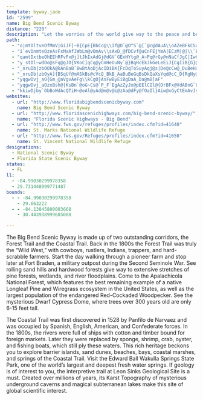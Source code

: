 ```yaml
---
template: byway.jade
id: "2599"
name: Big Bend Scenic Byway
distance: "220"
description: "Let the worries of the world give way to the peace and beauty of horizons of towering pines and blue-green Gulf waters. Travel along hundreds of acres of wet prairie, wet flatwoods, strand swamp, and bottomland forest. The unparalleled beauty of the Bend includes vast seagrass beds, marshes, winding rivers, sugar-sand beaches, deep forests, and crystal-clear springs."
path: 
  - "o|mtDltveOfMmV|GiJF]~B{CpE{BbCc@\\If@O`@O^S`@[`@c@dAuA\\oAZeBFkCSaBaKkg@u@cF_Ce[_HqiAWgGa_@qmFkDw^qHuhAdN}AvCm@`AYdAm@bBaB~PiSx@kBb@sBFmEEuUf@eAvBmBiFByKIIYAMGKuE{DcC_C}A{BcHgNyAeCcDaH}E{LYw@ECC?C?C@iA{EoA_Dgc@wx@cDcJeAqDiBqGiCcJaBcGuAwEoDkM_CmIqAyE}CiLaKc_@y@_CwCaH}Sue@sDsKoAoEcAwEy@cF"
  - "i`evDnmteOzeAsFxMaAfJWbLm@vOmAv\\sAxD_@fDCvf@uCnFEjYmA|ECzM|@|\\`BhYr@ty@n@dERjnAxAfQKpNr@`g@PhCNhHJfjA~@hRH~e@t@ht@`@fn@oD|xAgJhNk@~i@aD`w@{DlJw@xKk@jDi@rCw@dEyB`BkArCcDnCwEpAoDf@{BjI_i@vAgHtTyuArOs`A~C}P~B{IbH{Ldn@qbArW}b@xA{D`BcI\\gGF}COiEe@yEwCuIoPoYgB{DmEaLkDaO}AuNY{G?uNT{VfC_bCRaG`BaIl@kCzCcGdBsCzCeDrRcRdKgJb~@{{@j}@yy@xCaBbGoBxFu@vDEvbAfCtEV`g@zA`}AfE`Pj@lOV"
  - "qamtDxtbeOhEEhRFvFx@j]tJhIxAdGj@dGV`GExHYtg@_A~Pq@rGy@nNaCfJgC|IwC|NcHzEsCvNmLjEgEpLoMvgAwiAhOcJxP{HzCq@rCiAjDaBzDoAc@mBi@sBq@kCoEiOoByIuFqT{EiRaAgD[mAs@qCOm@SiAS_Ae@}BoEyTiAiFeCuM_Qw|@eA}Im@eFiA{J_AcIe@wDo@sFMoAa@oC]sBWqAeAoEoAyE_AwD}He[qByHkLme@}Lke@mDsN"
  - "y_stDl~wdOo@sFq@gJO{VKoC]qCq@yCmHeUuNy`@}BqHcEkJkGeLeEiJ{CgIiB{G}@_Eq@kEWoECgEG}Am@cFa@}AqBgE_QsWeEkH_a@_|@qFgNsC{IkB}Jk@kBwVgl@aByB}AsAwLuGwCmDiBeFuCoKiDwSqAeE{C_HsA{DWeCGcCl@eDR}C?oBWkBqAuDq^wd@qSs[aE}HcBaDmAoBg@}@qL_OkD_H}T{t@kJoVwBcFwGsIqByC_HeOmEqGgKwKoCkEcCsEmBeC{BiBoMaIkCiC}AaDm@eBSmAwBqYiAiF}@cCeI}PsBgFcK{SuDqIgA_DuAaJi@sB{@sBwAeByAmAgDwAyVuI}PuGmBe@oHsCeP{FgNkDgLiD_DcAsA{@iAwAu@gBW{@IkAHmP?sDHuDDuAH{AVuAZoAxAgEr@kBvCeGlBgFx@aFFqBNgN`@ilAKmJq@gEaBoHcBgEwDmHy@qDsA}He@yAy@}BcRuPeGeNiJeNkSsd@y@mA_DmDmBkCa_@_v@}A_CcJyIcVm^eFyIkK{RcK}SmC}HcC_H]o@yKc[yTso@uNgj@{t@arBmg@w|@sCsFiNk^mD{GcIiN{D{OUy@}BsEgAeDs@iDsCoTq@{CaAcCeM}RqB_CiA{@{CsA"
  - "_nruDb|zbOOkA@kAnBaB`BwBtAoDjAcIDiBK{FcDqToSuyAqj@s|De@cCw@_DuBeHaAuC}GmPcBcFcAeD_B_Jg@cDa@gEcDmj@SsGE_BHaE^aHt@gFdAeFdBgFnCuFhI_NpBaEfCyGvB{H`AmE~@iG~NasA|@{D`G{Pr@sCj@aDb@qHAoEUyD_@sCsBsH_C{EiCgDkX}VsFkE}z@iv@yCmBiGmDwHyCsCy@gFgAoDg@yFe@_lAsE_Jw@}e@sBi{@aDaIGcI`@{B^qFtAoFvBaErCcExD{n@dw@qEfF_E|C}DlBwBr@}Dx@}E^qE?uHaA_eAgXeh@iMkN{D}E_AoE_@_DKyTJqJR{LDiBMyEeAeWuK_Ci@m~B|B}lArByBLq[r@aHD}EYiFy@qm@wMaNiCqGaAkBKu[VsBQ}Ae@kCsAa\\oRIQw@i@}CkByLaHOD_sBelAsCuByE_FeEoIy@cCiAuEwKon@o@gF}AoTm@{E{AyG{DoLcBmHsDiRwg@{uCwIyn@gg@{nCaSahAsKel@_B{JqIee@uB{GoCsF}@uAeEsEgDyBqnBc{@oG{C}FsDmFqEmFuFcEeGaEoHkEiLgBeGmVowAeF}Z"
  - "_nruDb|zbOyA]{BSqUf@mASkBs@cVcQ_BkB_AaBuBeGqBsDkQaXsYqd@cC_D{RgNy@[}ECwMbDw~@|ViBZuB?_B[}q@}YcD_A{ReE_NgDwCKiERe{@rLwNxBabAfMuE^{RNwGA}ES~Fj\\NxCUnF{AzF{BlFkBbD{NpSqO`T}@lBs@bDOxBVlNWrAa@fAm@|@[XsDdBwAz@cm@zk@mA|@oDtA}Db@_Xe@qAFyA\\oClA}BzB}InNmArAmDdCuBp@yAXktAvKmCBiAKaCk@}@e@o@a@sB{BcCeD{B{DmAcDyEiTwAaDoAyBgB_CqReTmAeBcDyEeLiSaBgCeDiDyAcAqQoI{AwAaB{Bw@eBiAyD{Buo@FmErI_`AaAvBwCnDsg@xg@wkB`nB{BdDqB`EgBtEwBxHg@xCi@tESxEBtILlDf@pFp@lEx@rDdBfFlB`EbSp^lDfHxAtEv@lEVrEMt_CIzi@@pXLlFz@zHzA~Fh\\~y@nKbWvBpGxAhG`@xCVxDF`FWfGWdCq@zD{B`Ho]`x@mFnKeA`BgDdEyD~D_E|CcEjC{YrKen@vUupAfe@ay@pVw^dLaEr@oJfDoe@lNajCdw@wIxBoH~@sId@{a@l@gUf@wMd@y[dC}P`A{CB{HKqV}AeJYgYhBmWxBeDf@gCp@aCbAyAbAeDtCqBlCaAhBw@vAsClHuAlC}AbBo^|Ym_@~YgCrAkC~@_FdAuG^oO`BsUrEiHjBiFz@gDAgUyCsCIwJ\\_Ff@qDv@iG`C_y@j^qSnI_HdDsLrEaDv@m`@lBkCd@qBr@uC~A}RpNkVzOsG~E}RvM{lAliAaNzMsGxFkClBeDlAiB^eBLcDB{AKsCa@uBq@}CaBgh@ib@{RiNiDmCkS}RcQmKmQ}NmAk@u@MqACui@d@cCGwBY{T_Fu@MaBEcBLcD|@iFfD}@^aBXcB?eFiAii@kNeDyA}AgAsC}CeJ}Mq@s@cSsQ}AcByKgOwAqCk@gB}DkPgAqGa@{Do@aJ_H{xASkB[wAe@uAuA}BiAoAmAy@_R{JqDiCaz@ibAyA{AoCeB}RgKyBy@uXgDy@KyBBwTfCkCCaDg@aCkA{K{GwGgGgBuB}DwFC{FWyFy@}Gk@yCiwAaiGw@cEm@qGGoDBkCvDuv@FsEE{EMuEc@uG}@eHwByKuBiHqDsIqE}HuoDcgFwCsFcC{GiBaIm@eFSwCS}GRwdACoI]sN_@aHm@aIw@gHwBwNuDcQ{HgYs@aFWsEAcG`@uGb@qDvJ{j@b@sEJoGKwEc@cEiDaQ{@mGa@kF_@{HAs{@G}DaDwrAyBqy@]yQeIweD[cRJgFTmCf@sDhAyE~GqPp[{s@vA{ElAsGZqD~FkpADmq@BeAD]BwB?mBCwAGwAO_BQkA@KBg@@KDKLOPMnOUn@K|]?lFDrMKhAQvAe@fAm@zAkAD?pBcBTWj@a@b@_@VOLG`A]b@I|@MXAh@?P?XB~@N`@Hb@Nl@Th@^j@`@r@j@`Ax@DDHBhCzBtAr@~Bl@dBJbt@JBBJ@tJFvB@vK?~@Cd@CfAM|@Ov@UfAe@t@a@|@o@h@e@\\_@`@e@Xa@\\k@T_@Xk@Rg@Pk@Pk@Pu@Jo@Jq@Fy@Fy@BeA?y@?}AA_PC_ACmL?oAAuJ?w@AgDCkJC{CAgMC}TAyJ@}@@]Fm@J_ALu@Ls@Lm@Ro@L_@Zo@BML[bTk[|i@py@dAjB|@rBx@fCzg@jkBx@rBdVjf@xEnJ~CnFnBrB|AjA|UbLfDxBzAjBhAxBfCtGhBvBvrAhiA~qCxhBvC~A`Bp@bEz@fwApOha@bEzE\\jB@xk@uBxp@qBzHMfCQlFuA~GwEzBoD~Tkb@~GaNreBcdD`]{o@rAsD~@aDj@sDt^ykDj@{Et@kEx@_Ct@yAxAaCtB{Bn[mStAaApBmBrAqBpAoCtA}EZyBToL@kCJeMLcPNiRPwTNePNqTN_UNgUFcIJkOTqF\\qB`BgIbPyn@rCqL^qEXaIb@oV\\{IpEim@dBiPrTebB`@_Eb@cKrHgU~EkRfCgIfCeKdK__@zA}Gz@sFh@eGpA_Tx@kFb@mBtAeEbBiDdBwCnFgFpByAjNcHrU{JtHeElFgDbE_FlJuOdFcHxCkD|CqClEgD~`@cYbAiAdAeB\\u@BCBA@AVA"
  - "yqgwDvj_aO{Gm_@aVgvAeFg\\kCgO}AsFwByEiBgDaA_Da@mB]aF"
  - "yqgwDvj_aOzxBsh@|KsBn`@oG~Cs@`P_F`EgAzZyJx@pEElCIl@{DrBFx@VdABnG`QBXzCf@jBlA~B\\Q"
  - "kkiwDjby`ObBoWdAcQTiH~@eAl@yAd@m@v@i@zAa@dFy@fOaIl}Aiw@xGyCtEmAvJyAfF_B|kAam@~s@_`@|AgAFY?}@YaCImBDwAHu@z@qBnCyC`DgCbQcGtCwBrSiPdAk@nAYbADpDjAraA`f@l[zQnBZjCBnHK|[JfMzA|\\rEtAx@ld@vc@`BhApAr@~KdD~VvFv@r@l@lA~C|Np@dBnCtE`GxIp@f@bDx@vRpC~@M~@c@nE{E|@e@d@Ej@DdA`AzC~DbAdBhEzJ~@zAdArAbHxF|IjJdDrDlR|UdG|GlEvCfClAd@^Rx@GL"
websites: 
  - url: "http://www.floridabigbendscenicbyway.com"
    name: Big Bend Scenic Byway
  - url: "http://www.floridascenichighways.com/big-bend-scenic-byway/"
    name: "Florida Scenic Highways - Big Bend"
  - url: "http://www.fws.gov/refuges/profiles/index.cfm?id=41640"
    name: St. Marks National Wildlife Refuge
  - url: "http://www.fws.gov/Refuges/profiles/index.cfm?id=41650"
    name: St. Vincent National Wildlife Refuge
designations: 
  - National Scenic Byway
  - Florida State Scenic Byway
states: 
  - FL
ll: 
  - -84.99030299978358
  - 29.731448999771487
bounds: 
  - - -84.99030299978358
    - 29.663222
  - - -84.13845800003668
    - 30.443938999685088

---
```


The Big Bend Scenic Byway is made up of two outstanding corridors, the Forest Trail and the Coastal Trail. Back in the 1800s the Forest Trail was truly the “Wild West,” with cowboys, rustlers, Indians, trappers, and hard-scrabble farmers. Start the day walking through a pioneer farm and stop later at Fort Braden, a military outpost during the Second Seminole War. See rolling sand hills and hardwood forests give way to extensive stretches of pine forests, wetlands, and river floodplains. Come to the Apalachicola National Forest, which features the best remaining example of a native Longleaf Pine and Wiregrass ecosystem in the United States, as well as the largest population of the endangered Red-Cockaded Woodpecker. See the mysterious Dwarf Cypress Dome, where trees over 300 years old are only 6-15 feet tall.

The Coastal Trail was first discovered in 1528 by Panfilo de Narvaez and was occupied by Spanish, English, American, and Confederate forces. In the 1800s, the rivers were full of ships with cotton and timber bound for foreign markets. Later they were replaced by sponge, shrimp, crab, oyster, and fishing boats, which still ply these waters. This rich heritage beckons you to explore barrier islands, sand dunes, beaches, bays, coastal marshes, and springs of the Coastal Trail. Visit the Edward Ball Wakulla Springs State Park, one of the world’s largest and deepest fresh water springs. If geology is of interest to you, the interpretive trail at Leon Sinks Geological Site is a must. Created over millions of years, its Karst Topography of mysterious underground caverns and magical subterranean lakes make this site of global scientific interest.